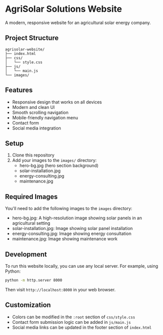 # AgriSolar Solutions Website

A modern, responsive website for an agricultural solar energy company.

## Project Structure

```
agrisolar-website/
├── index.html
├── css/
│   └── style.css
├── js/
│   └── main.js
└── images/
```

## Features

- Responsive design that works on all devices
- Modern and clean UI
- Smooth scrolling navigation
- Mobile-friendly navigation menu
- Contact form
- Social media integration

## Setup

1. Clone this repository
2. Add your images to the `images/` directory:
   - hero-bg.jpg (hero section background)
   - solar-installation.jpg
   - energy-consulting.jpg
   - maintenance.jpg

## Required Images

You'll need to add the following images to the `images` directory:
- hero-bg.jpg: A high-resolution image showing solar panels in an agricultural setting
- solar-installation.jpg: Image showing solar panel installation
- energy-consulting.jpg: Image showing energy consultation
- maintenance.jpg: Image showing maintenance work

## Development

To run this website locally, you can use any local server. For example, using Python:

```bash
python -m http.server 8000
```

Then visit `http://localhost:8000` in your web browser.

## Customization

- Colors can be modified in the `:root` section of `css/style.css`
- Contact form submission logic can be added in `js/main.js`
- Social media links can be updated in the footer section of `index.html`
